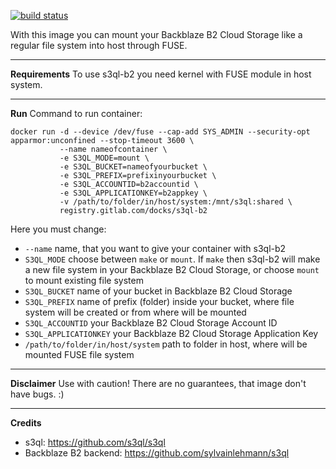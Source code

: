 [![build status](https://gitlab.com/docks/s3ql-b2/badges/master/build.svg)](https://gitlab.com/docks/s3ql-b2/commits/master) 

With this image you can mount your Backblaze B2 Cloud Storage like a regular file system into host through FUSE.

----------
**Requirements**
To use s3ql-b2 you need kernel with FUSE module in host system. 

----------
**Run**
Command to run container:
```
docker run -d --device /dev/fuse --cap-add SYS_ADMIN --security-opt apparmor:unconfined --stop-timeout 3600 \
           --name nameofcontainer \
           -e S3QL_MODE=mount \
           -e S3QL_BUCKET=nameofyourbucket \
           -e S3QL_PREFIX=prefixinyourbucket \
           -e S3QL_ACCOUNTID=b2accountid \
           -e S3QL_APPLICATIONKEY=b2appkey \
           -v /path/to/folder/in/host/system:/mnt/s3ql:shared \
           registry.gitlab.com/docks/s3ql-b2
```
Here you must change:

- `--name` name, that you want to give your container with s3ql-b2
- `S3QL_MODE` choose between `make` or `mount`. If `make` then s3ql-b2 will make a new file system in your Backblaze B2 Cloud Storage, or choose `mount` to mount existing file system
- `S3QL_BUCKET` name of your bucket in Backblaze B2 Cloud Storage
- `S3QL_PREFIX` name of prefix (folder) inside your bucket, where file system will be created or from where will be mounted
- `S3QL_ACCOUNTID` your Backblaze B2 Cloud Storage Account ID
- `S3QL_APPLICATIONKEY` your Backblaze B2 Cloud Storage Application Key
- `/path/to/folder/in/host/system` path to folder in host, where will be mounted FUSE file system

----------

**Disclaimer**
Use with caution! There are no guarantees, that image don't have bugs. :)

----------
**Credits**

- s3ql: https://github.com/s3ql/s3ql
- Backblaze B2 backend: https://github.com/sylvainlehmann/s3ql

